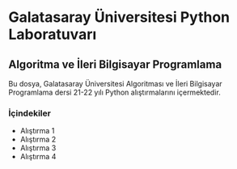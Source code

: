 # Galatasaray Üniversitesi Python Laboratuvarı

## Algoritma ve İleri Bilgisayar Programlama

Bu dosya, Galatasaray Üniversitesi Algoritması ve İleri Bilgisayar Programlama dersi 21-22 yılı Python alıştırmalarını içermektedir.

### İçindekiler

- Alıştırma 1
- Alıştırma 2
- Alıştırma 3
- Alıştırma 4
